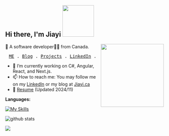 <h2> Hi there, I'm Jiayi <img src="https://media.giphy.com/media/4PVeey0T30PAiBYq9n/giphy.gif" width="100"></h2>

<img align='right' src='https://user-images.githubusercontent.com/5713670/87202985-820dcb80-c2b6-11ea-9f56-7ec461c497c3.gif' width='200'>

👋 A software developer👩‍💻 from Canada.


<p align="center">
  <samp>
    <a href="www.jiayi.ca">ME</a> .
    <a href="https://www.jiayi.ca/blog">Blog</a> .
    <a href="https://www.jiayi.ca/projects">Projects</a> .
    <a href="https://www.linkedin.com/in/jiayi-dev/">LinkedIn</a> .
  </samp>
</p>


- 🌱 I’m currently working on C#, Angular, React, and Next.js.
- 📫 How to reach me: You may follow me on my [LinkedIn](https://www.linkedin.com/in/jiayi-dev/) or my blog at [Jiayi.ca](https://www.jiayi.ca/blog)
- 📝 [Resume](https://jiayi-dev.github.io/jiayi/assets/resume.jiayi.li-Dk7kTtfj.pdf) (Updated 2024/11)


**Languages:**  

[![My Skills](https://skillicons.dev/icons?i=cs,js,ts,mysql,react,angular,azure,aws)](https://www.jiayi.ca)

![github stats](https://github-readme-stats.vercel.app/api?username=jiayi-dev&show_icons=true)

[![](https://img.shields.io/static/v1?label=Contact&message=%E2%9D%A4&logo=GitHub&color=%23fe8e86)](mailto:hi@jiayi.ca)
